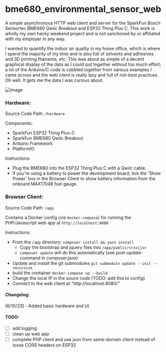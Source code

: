# bme680_environmental_sensor_web

A simple asynchronous HTTP web client and server for the SparkFun Bosch Sensortec BME680 Qwiic Breakout and ESP32 Thing Plus C. This work is wholly my own hacky weekend project and is not sanctioned by or affiliated with my employer in any way.

I wanted to quantify the indoor air quality in my home office, which is where I spend the majority of my time and is also full of solvents and adhesives and 3D printing filaments, etc. This was about as simple of a decent graphical display of the data as I could put together without too much effort; a lot of the Arduino/C code is cobbled together from various examples I came across and the web client is really lazy and full of not-best practices. Oh well. It gets me the data I was curious about. 

![image](https://github.com/angorb/bme680_environmental_sensor_web/assets/17731071/70288ee5-c8e7-49d8-9e54-d0dbd1639367)

### Hardware:

Source Code Path: `/hardware`

Components:

- SparkFun ESP32 Thing Plus-C
- SparkFun BME680 Qwiic Breakout
- Arduino Framework
- PlatformIO

Instructions:

- Plug the BME680 into the ESP32 Thing Plus C with a Qwiic cable.
- If you're using a battery to power the development board, tick the 'Show Power' box in the Browser Client to show battery information from the onboard MAX17048 fuel gauge.

### Browser Client:

Source Code Path: `/app`

Contains a Docker config (via `docker-compose`) for running the PHP/Javascript web app at `http://localhost:8080`

Instructions:

- From the `/app` directory: `composer install && yarn install`
  - Copy the bootstrap and jquery files into `/app/public/<css|js>`
  - `composer update` will do this automatically (see post-update-command in composer.json)
- Update and install the git submodules `git submodule update --init --recursive`
- build the container `docker-compose up --build`
- Change the local IP in the souce code (TODO: add this to config)
- Connect to the web client at "http://localhost:8080/"

#### Changelog:

[6/10/23] - Added basic hardware and UI

#### TODO:

- [ ] add logging
- [ ] clean up web app
- [ ] complete PHP client and use json from same-domain client instead of loose CORS headers on ESP32

